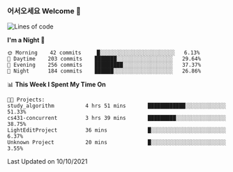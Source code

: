 ### 어서오세요 Welcome 👋

<!--START_SECTION:waka-->
![Lines of code](https://img.shields.io/badge/From%20Hello%20World%20I%27ve%20Written-428440%20lines%20of%20code-blue)

**I'm a Night 🦉** 

```text
🌞 Morning    42 commits     █░░░░░░░░░░░░░░░░░░░░░░░░   6.13% 
🌆 Daytime    203 commits    ███████░░░░░░░░░░░░░░░░░░   29.64% 
🌃 Evening    256 commits    █████████░░░░░░░░░░░░░░░░   37.37% 
🌙 Night      184 commits    ██████░░░░░░░░░░░░░░░░░░░   26.86%

```


📊 **This Week I Spent My Time On** 

```text
🐱‍💻 Projects: 
study_algorithm          4 hrs 51 mins       ████████████░░░░░░░░░░░░░   51.33% 
cs431-concurrent         3 hrs 39 mins       █████████░░░░░░░░░░░░░░░░   38.75% 
LightEditProject         36 mins             █░░░░░░░░░░░░░░░░░░░░░░░░   6.37% 
Unknown Project          20 mins             █░░░░░░░░░░░░░░░░░░░░░░░░   3.55%

```


 Last Updated on 10/10/2021
<!--END_SECTION:waka-->
